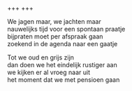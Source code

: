 +++
+++

We jagen maar, we jachten maar\
nauwelijks tijd voor een spontaan praatje\
bijpraten moet per afspraak gaan\
zoekend in de agenda naar een gaatje

Tot we oud en grijs zijn\
dan doen we het eindelijk rustiger aan\
we kijken er al vroeg naar uit\
het moment dat we met pensioen gaan
